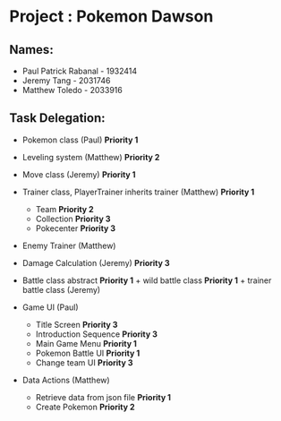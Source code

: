 # Project : Pokemon Dawson
## Names:
- Paul Patrick Rabanal - 1932414
- Jeremy Tang - 2031746
- Matthew Toledo - 2033916
## Task Delegation:
* Pokemon class (Paul) **Priority 1**
* Leveling system (Matthew) **Priority 2**
* Move class (Jeremy) **Priority 1**
* Trainer class, PlayerTrainer inherits trainer (Matthew) **Priority 1**
  * Team **Priority 2**
  * Collection **Priority 3**
  * Pokecenter **Priority 3**
* Enemy Trainer (Matthew)
* Damage Calculation (Jeremy) **Priority 3**
* Battle class abstract **Priority 1** + wild battle class **Priority 1** + trainer battle class (Jeremy)
 
* Game UI (Paul)
  * Title Screen **Priority 3**
  * Introduction Sequence **Priority 3**
  * Main Game Menu **Priority 1**
  * Pokemon Battle UI **Priority 1**
  * Change team UI **Priority 3**
* Data Actions (Matthew)
  * Retrieve data from json file **Priority 1**
  * Create Pokemon **Priority 2**
